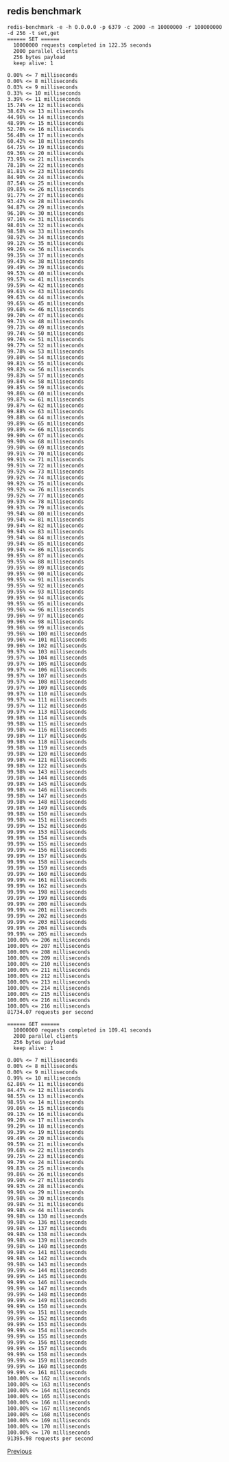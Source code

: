 redis benchmark
--

    redis-benchmark -e -h 0.0.0.0 -p 6379 -c 2000 -n 10000000 -r 100000000 -d 256 -t set,get
    ====== SET ======
      10000000 requests completed in 122.35 seconds
      2000 parallel clients
      256 bytes payload
      keep alive: 1

    0.00% <= 7 milliseconds
    0.00% <= 8 milliseconds
    0.03% <= 9 milliseconds
    0.33% <= 10 milliseconds
    3.39% <= 11 milliseconds
    15.74% <= 12 milliseconds
    38.62% <= 13 milliseconds
    44.96% <= 14 milliseconds
    48.99% <= 15 milliseconds
    52.70% <= 16 milliseconds
    56.48% <= 17 milliseconds
    60.42% <= 18 milliseconds
    64.75% <= 19 milliseconds
    69.36% <= 20 milliseconds
    73.95% <= 21 milliseconds
    78.18% <= 22 milliseconds
    81.81% <= 23 milliseconds
    84.90% <= 24 milliseconds
    87.54% <= 25 milliseconds
    89.85% <= 26 milliseconds
    91.77% <= 27 milliseconds
    93.42% <= 28 milliseconds
    94.87% <= 29 milliseconds
    96.10% <= 30 milliseconds
    97.16% <= 31 milliseconds
    98.01% <= 32 milliseconds
    98.58% <= 33 milliseconds
    98.92% <= 34 milliseconds
    99.12% <= 35 milliseconds
    99.26% <= 36 milliseconds
    99.35% <= 37 milliseconds
    99.43% <= 38 milliseconds
    99.49% <= 39 milliseconds
    99.53% <= 40 milliseconds
    99.57% <= 41 milliseconds
    99.59% <= 42 milliseconds
    99.61% <= 43 milliseconds
    99.63% <= 44 milliseconds
    99.65% <= 45 milliseconds
    99.68% <= 46 milliseconds
    99.70% <= 47 milliseconds
    99.71% <= 48 milliseconds
    99.73% <= 49 milliseconds
    99.74% <= 50 milliseconds
    99.76% <= 51 milliseconds
    99.77% <= 52 milliseconds
    99.78% <= 53 milliseconds
    99.80% <= 54 milliseconds
    99.81% <= 55 milliseconds
    99.82% <= 56 milliseconds
    99.83% <= 57 milliseconds
    99.84% <= 58 milliseconds
    99.85% <= 59 milliseconds
    99.86% <= 60 milliseconds
    99.87% <= 61 milliseconds
    99.87% <= 62 milliseconds
    99.88% <= 63 milliseconds
    99.88% <= 64 milliseconds
    99.89% <= 65 milliseconds
    99.89% <= 66 milliseconds
    99.90% <= 67 milliseconds
    99.90% <= 68 milliseconds
    99.90% <= 69 milliseconds
    99.91% <= 70 milliseconds
    99.91% <= 71 milliseconds
    99.91% <= 72 milliseconds
    99.92% <= 73 milliseconds
    99.92% <= 74 milliseconds
    99.92% <= 75 milliseconds
    99.92% <= 76 milliseconds
    99.92% <= 77 milliseconds
    99.93% <= 78 milliseconds
    99.93% <= 79 milliseconds
    99.94% <= 80 milliseconds
    99.94% <= 81 milliseconds
    99.94% <= 82 milliseconds
    99.94% <= 83 milliseconds
    99.94% <= 84 milliseconds
    99.94% <= 85 milliseconds
    99.94% <= 86 milliseconds
    99.95% <= 87 milliseconds
    99.95% <= 88 milliseconds
    99.95% <= 89 milliseconds
    99.95% <= 90 milliseconds
    99.95% <= 91 milliseconds
    99.95% <= 92 milliseconds
    99.95% <= 93 milliseconds
    99.95% <= 94 milliseconds
    99.95% <= 95 milliseconds
    99.96% <= 96 milliseconds
    99.96% <= 97 milliseconds
    99.96% <= 98 milliseconds
    99.96% <= 99 milliseconds
    99.96% <= 100 milliseconds
    99.96% <= 101 milliseconds
    99.96% <= 102 milliseconds
    99.97% <= 103 milliseconds
    99.97% <= 104 milliseconds
    99.97% <= 105 milliseconds
    99.97% <= 106 milliseconds
    99.97% <= 107 milliseconds
    99.97% <= 108 milliseconds
    99.97% <= 109 milliseconds
    99.97% <= 110 milliseconds
    99.97% <= 111 milliseconds
    99.97% <= 112 milliseconds
    99.97% <= 113 milliseconds
    99.98% <= 114 milliseconds
    99.98% <= 115 milliseconds
    99.98% <= 116 milliseconds
    99.98% <= 117 milliseconds
    99.98% <= 118 milliseconds
    99.98% <= 119 milliseconds
    99.98% <= 120 milliseconds
    99.98% <= 121 milliseconds
    99.98% <= 122 milliseconds
    99.98% <= 143 milliseconds
    99.98% <= 144 milliseconds
    99.98% <= 145 milliseconds
    99.98% <= 146 milliseconds
    99.98% <= 147 milliseconds
    99.98% <= 148 milliseconds
    99.98% <= 149 milliseconds
    99.98% <= 150 milliseconds
    99.98% <= 151 milliseconds
    99.99% <= 152 milliseconds
    99.99% <= 153 milliseconds
    99.99% <= 154 milliseconds
    99.99% <= 155 milliseconds
    99.99% <= 156 milliseconds
    99.99% <= 157 milliseconds
    99.99% <= 158 milliseconds
    99.99% <= 159 milliseconds
    99.99% <= 160 milliseconds
    99.99% <= 161 milliseconds
    99.99% <= 162 milliseconds
    99.99% <= 198 milliseconds
    99.99% <= 199 milliseconds
    99.99% <= 200 milliseconds
    99.99% <= 201 milliseconds
    99.99% <= 202 milliseconds
    99.99% <= 203 milliseconds
    99.99% <= 204 milliseconds
    99.99% <= 205 milliseconds
    100.00% <= 206 milliseconds
    100.00% <= 207 milliseconds
    100.00% <= 208 milliseconds
    100.00% <= 209 milliseconds
    100.00% <= 210 milliseconds
    100.00% <= 211 milliseconds
    100.00% <= 212 milliseconds
    100.00% <= 213 milliseconds
    100.00% <= 214 milliseconds
    100.00% <= 215 milliseconds
    100.00% <= 216 milliseconds
    100.00% <= 216 milliseconds
    81734.07 requests per second

    ====== GET ======
      10000000 requests completed in 109.41 seconds
      2000 parallel clients
      256 bytes payload
      keep alive: 1

    0.00% <= 7 milliseconds
    0.00% <= 8 milliseconds
    0.00% <= 9 milliseconds
    0.99% <= 10 milliseconds
    62.86% <= 11 milliseconds
    84.47% <= 12 milliseconds
    98.55% <= 13 milliseconds
    98.95% <= 14 milliseconds
    99.06% <= 15 milliseconds
    99.13% <= 16 milliseconds
    99.20% <= 17 milliseconds
    99.29% <= 18 milliseconds
    99.39% <= 19 milliseconds
    99.49% <= 20 milliseconds
    99.59% <= 21 milliseconds
    99.68% <= 22 milliseconds
    99.75% <= 23 milliseconds
    99.79% <= 24 milliseconds
    99.83% <= 25 milliseconds
    99.86% <= 26 milliseconds
    99.90% <= 27 milliseconds
    99.93% <= 28 milliseconds
    99.96% <= 29 milliseconds
    99.98% <= 30 milliseconds
    99.98% <= 31 milliseconds
    99.98% <= 44 milliseconds
    99.98% <= 130 milliseconds
    99.98% <= 136 milliseconds
    99.98% <= 137 milliseconds
    99.98% <= 138 milliseconds
    99.98% <= 139 milliseconds
    99.98% <= 140 milliseconds
    99.98% <= 141 milliseconds
    99.98% <= 142 milliseconds
    99.98% <= 143 milliseconds
    99.99% <= 144 milliseconds
    99.99% <= 145 milliseconds
    99.99% <= 146 milliseconds
    99.99% <= 147 milliseconds
    99.99% <= 148 milliseconds
    99.99% <= 149 milliseconds
    99.99% <= 150 milliseconds
    99.99% <= 151 milliseconds
    99.99% <= 152 milliseconds
    99.99% <= 153 milliseconds
    99.99% <= 154 milliseconds
    99.99% <= 155 milliseconds
    99.99% <= 156 milliseconds
    99.99% <= 157 milliseconds
    99.99% <= 158 milliseconds
    99.99% <= 159 milliseconds
    99.99% <= 160 milliseconds
    99.99% <= 161 milliseconds
    100.00% <= 162 milliseconds
    100.00% <= 163 milliseconds
    100.00% <= 164 milliseconds
    100.00% <= 165 milliseconds
    100.00% <= 166 milliseconds
    100.00% <= 167 milliseconds
    100.00% <= 168 milliseconds
    100.00% <= 169 milliseconds
    100.00% <= 170 milliseconds
    100.00% <= 170 milliseconds
    91395.98 requests per second

[Previous](../index.md)